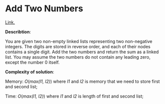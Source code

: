 # Add Two Numbers
[Link.](https://leetcode.com/problems/add-two-numbers/description/)

**Describtion**:

You are given two non-empty linked lists representing two non-negative integers. The digits are stored in reverse order, and each of their nodes contains a single digit. Add the two numbers and return the sum as a linked list.
You may assume the two numbers do not contain any leading zero, except the number 0 itself.

**Complexity of solution**:

Memory: *O*(*max(l1, l2)*) where *l1* and *l2* is memory that we need to store first and second list;

Time: *O*(*max(l1, l2)*) where *l1* and *l2* is length of first and second list;
